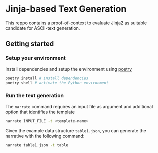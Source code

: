 # Jinja-based Text Generation

This reppo contains a proof-of-context to evaluate Jinja2 as suitable candidate for 
ASCII-text generation.

## Getting started

### Setup your environment

Install dependencies and setup the environment using [poetry](http://poetry.org)


```bash
poetry install # install dependencies
poetry shell # activate the Python environment
```

### Run the text generation

The `narrate` command requires an input file as argument and additional option that identifies the template
```bash
narrate INPUT_FILE -t <template-name>
```

Given the example data structure `table1.json`, you can generate the narrative with the following command:

```bash 
narrate table1.json -t table
```

